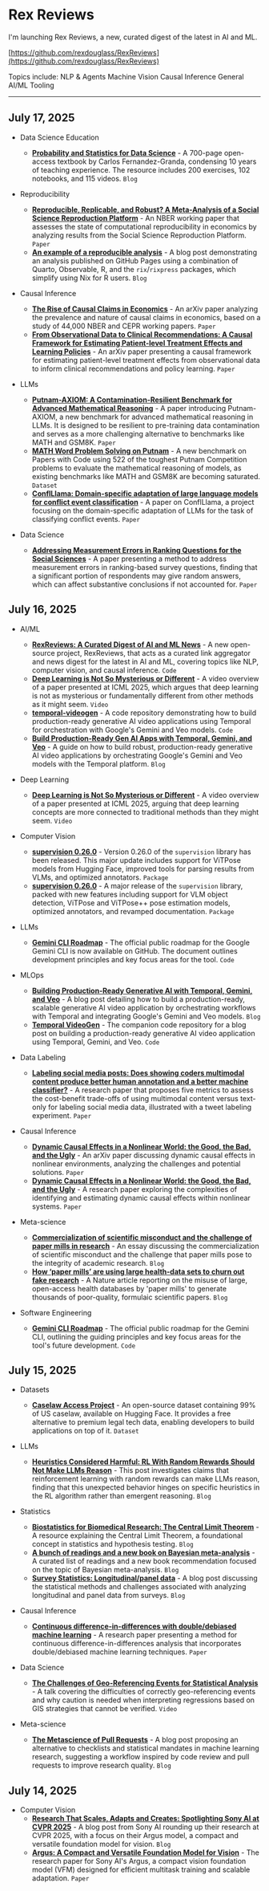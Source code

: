 # Rex Reviews

I'm launching Rex Reviews, a new, curated digest of the latest in AI and ML.

[https://github.com/rexdouglass/RexReviews](https://github.com/rexdouglass/RexReviews)

Topics include: NLP & Agents 	 Machine Vision  Causal Inference 	 General AI/ML Tooling

---

## July 17, 2025

* Data Science Education
    - **[Probability and Statistics for Data Science](https://www.ps4ds.net/)** - A 700-page open-access textbook by Carlos Fernandez-Granda, condensing 10 years of teaching experience. The resource includes 200 exercises, 102 notebooks, and 115 videos. `Blog`

* Reproducibility
    - **[Reproducible, Replicable, and Robust? A Meta-Analysis of a Social Science Reproduction Platform](https://www.nber.org/papers/w33753)** - An NBER working paper that assesses the state of computational reproducibility in economics by analyzing results from the Social Science Reproduction Platform. `Paper`
    - **[An example of a reproducible analysis](https://b-rodrigues.github.io/research_outputs_analysis/)** - A blog post demonstrating an analysis published on GitHub Pages using a combination of Quarto, Observable, R, and the `rix`/`rixpress` packages, which simplify using Nix for R users. `Blog`

* Causal Inference
    - **[The Rise of Causal Claims in Economics](https://arxiv.org/abs/2501.06873)** - An arXiv paper analyzing the prevalence and nature of causal claims in economics, based on a study of 44,000 NBER and CEPR working papers. `Paper`
    - **[From Observational Data to Clinical Recommendations: A Causal Framework for Estimating Patient-level Treatment Effects and Learning Policies](https://arxiv.org/abs/2507.11381)** - An arXiv paper presenting a causal framework for estimating patient-level treatment effects from observational data to inform clinical recommendations and policy learning. `Paper`

* LLMs
    - **[Putnam-AXIOM: A Contamination-Resilient Benchmark for Advanced Mathematical Reasoning](https://openreview.net/forum?id=kqj2Cn3Sxr)** - A paper introducing Putnam-AXIOM, a new benchmark for advanced mathematical reasoning in LLMs. It is designed to be resilient to pre-training data contamination and serves as a more challenging alternative to benchmarks like MATH and GSM8K. `Paper`
    - **[MATH Word Problem Solving on Putnam](https://paperswithcode.com/sota/math-word-problem-solving-on-math)** - A new benchmark on Papers with Code using 522 of the toughest Putnam Competition problems to evaluate the mathematical reasoning of models, as existing benchmarks like MATH and GSM8K are becoming saturated. `Dataset`
    - **[ConflLlama: Domain-specific adaptation of large language models for conflict event classification](https://journals.sagepub.com/doi/full/10.1177/20531680251356282)** - A paper on ConflLlama, a project focusing on the domain-specific adaptation of LLMs for the task of classifying conflict events. `Paper`

* Data Science
    - **[Addressing Measurement Errors in Ranking Questions for the Social Sciences](https://www.cambridge.org/core/journals/political-analysis/article/addressing-measurement-errors-in-ranking-questions-for-the-social-sciences/6960C9B762A182E2C5C064E4F32D26AD)** - A paper presenting a method to address measurement errors in ranking-based survey questions, finding that a significant portion of respondents may give random answers, which can affect substantive conclusions if not accounted for. `Paper`

## July 16, 2025

* AI/ML
    - **[RexReviews: A Curated Digest of AI and ML News](https://github.com/rexdouglass/RexReviews)** - A new open-source project, RexReviews, that acts as a curated link aggregator and news digest for the latest in AI and ML, covering topics like NLP, computer vision, and causal inference. `Code`
    - **[Deep Learning is Not So Mysterious or Different](https://recorder-v3.slideslive.com/#/share?share=101946&s=cdcb0828-4afd-4a91-9d1e-35441e62ea8d)** - A video overview of a paper presented at ICML 2025, which argues that deep learning is not as mysterious or fundamentally different from other methods as it might seem. `Video`
    - **[temporal-videogen](https://github.com/kawofong/temporal-videogen/tree/main)** - A code repository demonstrating how to build production-ready generative AI video applications using Temporal for orchestration with Google's Gemini and Veo models. `Code`
    - **[Build Production-Ready Gen AI Apps with Temporal, Gemini, and Veo](https://temporal.io/blog/build-prod-ready-gen-ai-temporal-gemini-veo)** - A guide on how to build robust, production-ready generative AI video applications by orchestrating Google's Gemini and Veo models with the Temporal platform. `Blog`

* Deep Learning
    - **[Deep Learning is Not So Mysterious or Different](https://recorder-v3.slideslive.com/#/share?share=101946&s=cdcb0828-4afd-4a91-9d1e-35441e62ea8d)** - A video overview of a paper presented at ICML 2025, arguing that deep learning concepts are more connected to traditional methods than they might seem. `Video`

* Computer Vision
    - **[supervision 0.26.0](https://github.com/roboflow/supervision/releases/tag/0.26.0)** - Version 0.26.0 of the `supervision` library has been released. This major update includes support for ViTPose models from Hugging Face, improved tools for parsing results from VLMs, and optimized annotators. `Package`
    - **[supervision 0.26.0](https://github.com/roboflow/supervision/releases/tag/0.26.0)** - A major release of the `supervision` library, packed with new features including support for VLM object detection, ViTPose and ViTPose++ pose estimation models, optimized annotators, and revamped documentation. `Package`

* LLMs
    - **[Gemini CLI Roadmap](https://github.com/google-gemini/gemini-cli/blob/main/ROADMAP.md)** - The official public roadmap for the Google Gemini CLI is now available on GitHub. The document outlines development principles and key focus areas for the tool. `Code`

* MLOps
    - **[Building Production-Ready Generative AI with Temporal, Gemini, and Veo](https://temporal.io/blog/build-prod-ready-gen-ai-temporal-gemini-veo)** - A blog post detailing how to build a production-ready, scalable generative AI video application by orchestrating workflows with Temporal and integrating Google's Gemini and Veo models. `Blog`
    - **[Temporal VideoGen](https://github.com/kawofong/temporal-videogen/tree/main)** - The companion code repository for a blog post on building a production-ready generative AI video application using Temporal, Gemini, and Veo. `Code`

* Data Labeling
    - **[Labeling social media posts: Does showing coders multimodal content produce better human annotation and a better machine classifier?](https://www.cambridge.org/core/journals/political-science-research-and-methods/article/labeling-social-media-posts-does-showing-coders-multimodal-content-produce-better-human-annotation-and-a-better-machine-classifier/EE16725608516A93A2376F035F965F75)** - A research paper that proposes five metrics to assess the cost-benefit trade-offs of using multimodal content versus text-only for labeling social media data, illustrated with a tweet labeling experiment. `Paper`

* Causal Inference
    - **[Dynamic Causal Effects in a Nonlinear World: the Good, the Bad, and the Ugly](https://arxiv.org/abs/2411.10415)** - An arXiv paper discussing dynamic causal effects in nonlinear environments, analyzing the challenges and potential solutions. `Paper`
    - **[Dynamic Causal Effects in a Nonlinear World: the Good, the Bad, and the Ugly](https://arxiv.org/abs/2411.10415)** - A research paper exploring the complexities of identifying and estimating dynamic causal effects within nonlinear systems. `Paper`

* Meta-science
    - **[Commercialization of scientific misconduct and the challenge of paper mills in research](https://www.laborjournal.de/rubric/essays/essays2025/e25_05.php)** - An essay discussing the commercialization of scientific misconduct and the challenge that paper mills pose to the integrity of academic research. `Blog`
    - **[How ‘paper mills’ are using large health-data sets to churn out fake research](https://www.nature.com/articles/d41586-025-02241-2?utm_source=x&utm_medium=social&utm_campaign=nature&linkId=15756071)** - A Nature article reporting on the misuse of large, open-access health databases by 'paper mills' to generate thousands of poor-quality, formulaic scientific papers. `Blog`

* Software Engineering
    - **[Gemini CLI Roadmap](https://github.com/google-gemini/gemini-cli/blob/main/ROADMAP.md)** - The official public roadmap for the Gemini CLI, outlining the guiding principles and key focus areas for the tool's future development. `Code`

## July 15, 2025

* Datasets
    - **[Caselaw Access Project](https://huggingface.co/datasets/common-pile/caselaw_access_project)** - An open-source dataset containing 99% of US caselaw, available on Hugging Face. It provides a free alternative to premium legal tech data, enabling developers to build applications on top of it. `Dataset`

* LLMs
    - **[Heuristics Considered Harmful: RL With Random Rewards Should Not Make LLMs Reason](https://fuchsia-arch-d8e.notion.site/Heuristics-Considered-Harmful-RL-With-Random-Rewards-Should-Not-Make-LLMs-Reason-21ba29497c4180ca86ffce303f01923d)** - This post investigates claims that reinforcement learning with random rewards can make LLMs reason, finding that this unexpected behavior hinges on specific heuristics in the RL algorithm rather than emergent reasoning. `Blog`

* Statistics
    - **[Biostatistics for Biomedical Research: The Central Limit Theorem](https://hbiostat.org/bbr/htest.html#central-limit-theorem)** - A resource explaining the Central Limit Theorem, a foundational concept in statistics and hypothesis testing. `Blog`
    - **[A bunch of readings and a new book on Bayesian meta-analysis](https://statmodeling.stat.columbia.edu/2025/07/15/a-bunch-of-readings-and-a-new-book-on-bayesian-meta-analysis/)** - A curated list of readings and a new book recommendation focused on the topic of Bayesian meta-analysis. `Blog`
    - **[Survey Statistics: Longitudinal/panel data](https://statmodeling.stat.columbia.edu/2025/07/15/survey-statistics-longitudinal-panel-data/)** - A blog post discussing the statistical methods and challenges associated with analyzing longitudinal and panel data from surveys. `Blog`

* Causal Inference
    - **[Continuous difference-in-differences with double/debiased machine learning](https://arxiv.org/abs/2408.10509)** - A research paper presenting a method for continuous difference-in-differences analysis that incorporates double/debiased machine learning techniques. `Paper`

* Data Science
    - **[The Challenges of Geo-Referencing Events for Statistical Analysis](https://www.youtube.com/watch?v=BsNwvqnyQBU)** - A talk covering the difficulties of correctly geo-referencing events and why caution is needed when interpreting regressions based on GIS strategies that cannot be verified. `Video`

* Meta-science
    - **[The Metascience of Pull Requests](https://www.argmin.net/p/metascience-of-pull-requests)** - A blog post proposing an alternative to checklists and statistical mandates in machine learning research, suggesting a workflow inspired by code review and pull requests to improve research quality. `Blog`

## July 14, 2025

* Computer Vision
    - **[Research That Scales, Adapts and Creates: Spotlighting Sony AI at CVPR 2025](https://ai.sony/blog/Research-That-Scales-Adapts-and-Creates-Spotlighting-Sony-AI-at-CVPR-2025/)** - A blog post from Sony AI rounding up their research at CVPR 2025, with a focus on their Argus model, a compact and versatile foundation model for vision. `Blog`
    - **[Argus: A Compact and Versatile Foundation Model for Vision](https://ai.sony/publications/Argus-A-Compact-and-Versatile-Foundation-Model-for-Vision/)** - The research paper for Sony AI's Argus, a compact vision foundation model (VFM) designed for efficient multitask training and scalable adaptation. `Paper`
